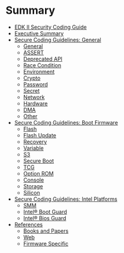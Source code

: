<!--- @file
  Summary.md for EDK II Secure Coding Guide

  Copyright (c) 2019, Intel Corporation. All rights reserved.<BR>

  Redistribution and use in source (original document form) and 'compiled'
  forms (converted to PDF, epub, HTML and other formats) with or without
  modification, are permitted provided that the following conditions are met:

  1) Redistributions of source code (original document form) must retain the
     above copyright notice, this list of conditions and the following
     disclaimer as the first lines of this file unmodified.

  2) Redistributions in compiled form (transformed to other DTDs, converted to
     PDF, epub, HTML and other formats) must reproduce the above copyright
     notice, this list of conditions and the following disclaimer in the
     documentation and/or other materials provided with the distribution.

  THIS DOCUMENTATION IS PROVIDED BY TIANOCORE PROJECT "AS IS" AND ANY EXPRESS OR
  IMPLIED WARRANTIES, INCLUDING, BUT NOT LIMITED TO, THE IMPLIED WARRANTIES OF
  MERCHANTABILITY AND FITNESS FOR A PARTICULAR PURPOSE ARE DISCLAIMED. IN NO
  EVENT SHALL TIANOCORE PROJECT  BE LIABLE FOR ANY DIRECT, INDIRECT, INCIDENTAL,
  SPECIAL, EXEMPLARY, OR CONSEQUENTIAL DAMAGES (INCLUDING, BUT NOT LIMITED TO,
  PROCUREMENT OF SUBSTITUTE GOODS OR SERVICES; LOSS OF USE, DATA, OR PROFITS;
  OR BUSINESS INTERRUPTION) HOWEVER CAUSED AND ON ANY THEORY OF LIABILITY,
  WHETHER IN CONTRACT, STRICT LIABILITY, OR TORT (INCLUDING NEGLIGENCE OR
  OTHERWISE) ARISING IN ANY WAY OUT OF THE USE OF THIS DOCUMENTATION, EVEN IF
  ADVISED OF THE POSSIBILITY OF SUCH DAMAGE.

-->
# Summary

* [EDK II Security Coding Guide](README.md)
* [Executive Summary](executive_summary.md)
* [Secure Coding Guidelines: General](secure_coding_guidelines_general.md)
  * [General ](secure_coding_guidelines_general.md#general)
  * [ASSERT ](secure_coding_guidelines_general.md#assert)
  * [Deprecated API ](secure_coding_guidelines_general.md#deprecated-api)
  * [Race Condition ](secure_coding_guidelines_general.md#race-condition)
  * [Environment ](secure_coding_guidelines_general.md#environment)
  * [Crypto ](secure_coding_guidelines_general.md#crypto)
  * [Password ](secure_coding_guidelines_general.md#password)
  * [Secret ](secure_coding_guidelines_general.md#secret)
  * [Network ](secure_coding_guidelines_general.md#network)
  * [Hardware ](secure_coding_guidelines_general.md#hardware)
  * [DMA ](secure_coding_guidelines_general.md#dma)
  * [Other ](secure_coding_guidelines_general.md#other)
* [Secure Coding Guidelines: Boot Firmware](secure_coding_guidelines_boot_firmware.md)
  * [Flash ](secure_coding_guidelines_boot_firmware.md#flash)
  * [Flash Update ](secure_coding_guidelines_boot_firmware.md#flash-update)
  * [Recovery ](secure_coding_guidelines_boot_firmware.md#recovery)
  * [Variable ](secure_coding_guidelines_boot_firmware.md#variable)
  * [S3 ](secure_coding_guidelines_boot_firmware.md#s3)
  * [Secure Boot ](secure_coding_guidelines_boot_firmware.md#secure-boot)
  * [TCG ](secure_coding_guidelines_boot_firmware.md#tcg)
  * [Option ROM ](secure_coding_guidelines_boot_firmware.md#option-rom)
  * [Console ](secure_coding_guidelines_boot_firmware.md#console)
  * [Storage ](secure_coding_guidelines_boot_firmware.md#storage)
  * [Silicon ](secure_coding_guidelines_boot_firmware.md#silicon)
* [Secure Coding Guidelines: Intel Platforms](secure_coding_guidelines_intel_platforms/README.md)
  * [SMM](secure_coding_guidelines_intel_platforms/smm.md)
  * [Intel® Boot Guard](secure_coding_guidelines_intel_platforms/intel_boot_guard.md)
  * [Intel® Bios Guard](secure_coding_guidelines_intel_platforms/intel_bios_guard.md)
* [References](references.md)
  * [Books and Papers ](references.md#books-and-papers)
  * [Web ](references.md#web)
  * [Firmware Specific ](references.md#firmware-specific)

